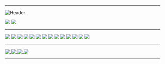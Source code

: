 
---

![Header](https://raw.githubusercontent.com/darlodev/darlodev/master/github-banner-new.png "Header")

[![](https://img.shields.io/badge/-LinkedIn-informational?style=flat&logo=linkedin&logoColor=black&color=ffffff)](https://www.linkedin.com/in/darlodev/)
![](https://img.shields.io/badge/-YouTube-informational?style=flat&logo=youtube&logoColor=black&color=ffffff)

---
![](https://img.shields.io/badge/-Mac-informational?style=flat&logo=apple&color=1f2430)
![](https://img.shields.io/badge/-Linux-informational?style=flat&logo=linux&color=1f2430)
![](https://img.shields.io/badge/-Python-informational?style=flat&logo=python&color=1f2430)
![](https://img.shields.io/badge/-JavaScript-informational?style=flat&logo=javascript&color=1f2430)
![](https://img.shields.io/badge/-TypeScript-informational?style=flat&logo=typescript&color=1f2430)
![](https://img.shields.io/badge/-Make-informational?style=flat&logo=cmake&color=1f2430)
![](https://img.shields.io/badge/-Vue-informational?style=flat&logo=vue.js&color=1f2430)
![](https://img.shields.io/badge/-Svelte-informational?style=flat&logo=svelte&color=1f2430)
![](https://img.shields.io/badge/-Node-informational?style=flat&logo=node.js&color=1f2430)
![](https://img.shields.io/badge/-Next-informational?style=flat&logo=next.js&color=1f2430)
![](https://img.shields.io/badge/-Flask-informational?style=flat&logo=flask&color=1f2430)
![](https://img.shields.io/badge/-Docker-informational?style=flat&logo=docker&color=1f2430)
![](https://img.shields.io/badge/-MySQL-informational?style=flat&logo=mysql&color=1f2430)
![](https://img.shields.io/badge/-PostgreSQL-informational?style=flat&logo=postgresql&color=1f2430)

---

<a href="https://github.com/darlodev/darlodev">
  <img align="center" src="https://github-readme-stats.vercel.app/api/top-langs/?username=darlodev&theme=ayu-mirage&layout=compact&hide=html,css&langs_count=8)](https://github.com/darlodev/github-readme-stats" />
</a>
<a href="https://github.com/darlodev/darlodev">
  <img align="center" src="https://github-readme-stats.vercel.app/api?username=darlodev&theme=ayu-mirage&show_icons=true" />
</a>
<a href="https://github.com/darlodev/darlodev">
  <img align="center" src="https://github-readme-stats.vercel.app/api/pin/?username=darlodev&theme=ayu-mirage&repo=darlodev" />
</a>
<a href="https://github.com/darlodev/darlodev">
  <img align="center" src="https://github-readme-stats.vercel.app/api/pin/?username=darlodev&theme=ayu-mirage&repo=darlodev" />
</a>

---
